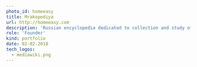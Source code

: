 ```yaml
---
photo_id: homeeasy
title: Mrakopediya
url: http://homeeasy.com
description: 'Russian encyclopedia dedicated to collection and study of dark folklore. Built on Mediawiki.'
role: 'Founder'
kind: portfolio
date: 02-02-2018
tech_logos:
  - mediawiki.png
---
```

